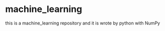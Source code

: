 machine_learning
================

this is a machine_learning repository and it is wrote by python with NumPy 

